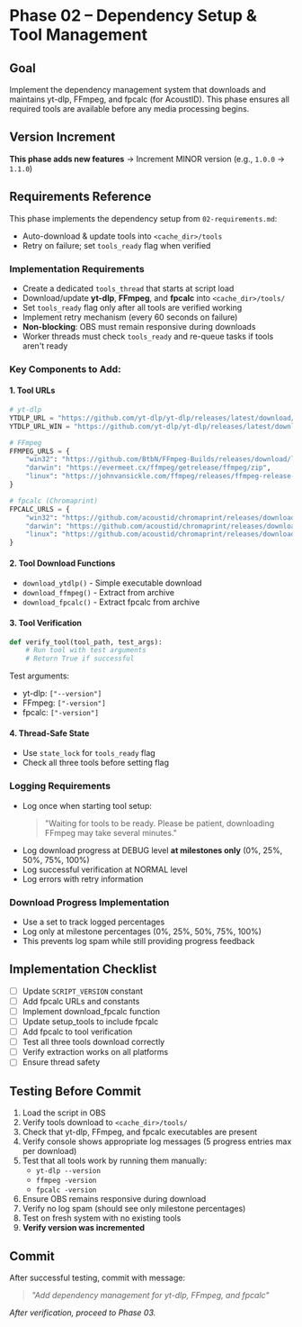 # Phase 02 – Dependency Setup & Tool Management

## Goal
Implement the dependency management system that downloads and maintains yt-dlp, FFmpeg, and fpcalc (for AcoustID). This phase ensures all required tools are available before any media processing begins.

## Version Increment
**This phase adds new features** → Increment MINOR version (e.g., `1.0.0` → `1.1.0`)

## Requirements Reference
This phase implements the dependency setup from `02-requirements.md`:
- Auto-download & update tools into `<cache_dir>/tools`
- Retry on failure; set `tools_ready` flag when verified

### Implementation Requirements
- Create a dedicated `tools_thread` that starts at script load
- Download/update **yt-dlp**, **FFmpeg**, and **fpcalc** into `<cache_dir>/tools/`
- Set `tools_ready` flag only after all tools are verified working
- Implement retry mechanism (every 60 seconds on failure)
- **Non-blocking**: OBS must remain responsive during downloads
- Worker threads must check `tools_ready` and re-queue tasks if tools aren't ready

### Key Components to Add:

#### 1. Tool URLs
```python
# yt-dlp
YTDLP_URL = "https://github.com/yt-dlp/yt-dlp/releases/latest/download/yt-dlp"
YTDLP_URL_WIN = "https://github.com/yt-dlp/yt-dlp/releases/latest/download/yt-dlp.exe"

# FFmpeg
FFMPEG_URLS = {
    "win32": "https://github.com/BtbN/FFmpeg-Builds/releases/download/latest/ffmpeg-master-latest-win64-gpl.zip",
    "darwin": "https://evermeet.cx/ffmpeg/getrelease/ffmpeg/zip",
    "linux": "https://johnvansickle.com/ffmpeg/releases/ffmpeg-release-amd64-static.tar.xz"
}

# fpcalc (Chromaprint)
FPCALC_URLS = {
    "win32": "https://github.com/acoustid/chromaprint/releases/download/v1.5.1/chromaprint-fpcalc-1.5.1-windows-x86_64.zip",
    "darwin": "https://github.com/acoustid/chromaprint/releases/download/v1.5.1/chromaprint-fpcalc-1.5.1-macos-x86_64.tar.gz",
    "linux": "https://github.com/acoustid/chromaprint/releases/download/v1.5.1/chromaprint-fpcalc-1.5.1-linux-x86_64.tar.gz"
}
```

#### 2. Tool Download Functions
- `download_ytdlp()` - Simple executable download
- `download_ffmpeg()` - Extract from archive
- `download_fpcalc()` - Extract fpcalc from archive

#### 3. Tool Verification
```python
def verify_tool(tool_path, test_args):
    # Run tool with test arguments
    # Return True if successful
```

Test arguments:
- yt-dlp: `["--version"]`
- FFmpeg: `["-version"]`
- fpcalc: `["-version"]`

#### 4. Thread-Safe State
- Use `state_lock` for `tools_ready` flag
- Check all three tools before setting flag

### Logging Requirements
- Log once when starting tool setup:
  > "Waiting for tools to be ready. Please be patient, downloading FFmpeg may take several minutes."
- Log download progress at DEBUG level **at milestones only** (0%, 25%, 50%, 75%, 100%)
- Log successful verification at NORMAL level
- Log errors with retry information

### Download Progress Implementation
- Use a set to track logged percentages
- Log only at milestone percentages (0%, 25%, 50%, 75%, 100%)
- This prevents log spam while still providing progress feedback

## Implementation Checklist
- [ ] Update `SCRIPT_VERSION` constant
- [ ] Add fpcalc URLs and constants
- [ ] Implement download_fpcalc function
- [ ] Update setup_tools to include fpcalc
- [ ] Add fpcalc to tool verification
- [ ] Test all three tools download correctly
- [ ] Verify extraction works on all platforms
- [ ] Ensure thread safety

## Testing Before Commit
1. Load the script in OBS
2. Verify tools download to `<cache_dir>/tools/`
3. Check that yt-dlp, FFmpeg, and fpcalc executables are present
4. Verify console shows appropriate log messages (5 progress entries max per download)
5. Test that all tools work by running them manually:
   - `yt-dlp --version`
   - `ffmpeg -version`
   - `fpcalc -version`
6. Ensure OBS remains responsive during download
7. Verify no log spam (should see only milestone percentages)
8. Test on fresh system with no existing tools
9. **Verify version was incremented**

## Commit
After successful testing, commit with message:
> *"Add dependency management for yt-dlp, FFmpeg, and fpcalc"*

*After verification, proceed to Phase 03.*